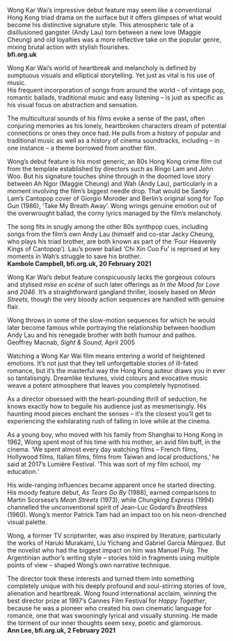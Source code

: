 Wong Kar Wai’s impressive debut feature may seem like a conventional Hong Kong triad drama on the surface but it offers glimpses of what would become his distinctive signature style. This atmospheric tale of a disillusioned gangster (Andy Lau) torn between a new love (Maggie Cheung) and old loyalties was  a more reflective take on the popular genre, mixing brutal action with  stylish flourishes.<br>
**bfi.org.uk**

Wong Kar Wai’s world of heartbreak and melancholy is defined by sumptuous visuals and elliptical storytelling. Yet just as vital is his use of music.  
His frequent incorporation of songs from around the world – of vintage pop, romantic ballads, traditional music and easy listening – is just as specific as his visual focus on abstraction and sensation.

The multicultural sounds of his films evoke a sense of the past, often conjuring memories as his lonely, heartbroken characters dream of potential connections or ones they once had. He pulls from a history of popular and traditional music as well as a history of cinema soundtracks, including – in one instance – a theme borrowed from another film.

Wong’s debut feature is his most generic, an 80s Hong Kong crime film cut from the template established by directors such as Ringo Lam and John Woo. But his signature touches shine through in the doomed love story between Ah Ngor (Maggie Cheung) and Wah (Andy Lau), particularly in a moment involving the film’s biggest needle drop. That would be Sandy Lam’s Cantopop cover of Giorgio Moroder and Berlin’s original song for _Top Gun_ (1986), ‘Take My Breath Away’. Wong wrings genuine emotion out of the overwrought ballad, the corny lyrics managed by the film’s melancholy.

The song fits in snugly among the other 80s synthpop cues, including songs from the film’s own Andy Lau (himself and co-star Jacky Cheung, who plays his triad brother, are both known as part of the ‘Four Heavenly Kings of Cantopop’). Lau’s power ballad ‘Chi Xin Cuo Fu’ is reprised at key moments in Wah’s struggle to save his brother.<br>
**Kambole Campbell, bfi.org.uk, 20 February 2021**

Wong Kar Wai’s debut feature conspicuously lacks the gorgeous colours and stylised _mise en scène_ of such later offerings as _In the Mood for Love_ and _2046_. It’s a straightforward gangland thriller, loosely based on _Mean Streets_, though the very bloody action sequences are handled with genuine flair.

Wong throws in some of the slow-motion sequences for which he would later become famous while portraying the relationship between hoodlum Andy Lau and his renegade brother with both humour and pathos.<br>
Geoffrey Macnab, _Sight & Sound_, April 2005

Watching a Wong Kar Wai film means entering a world of heightened emotions. It’s not just that they tell unforgettable stories of ill-fated romance, but it’s the masterful way the Hong Kong auteur draws you in ever so tantalisingly. Dreamlike textures, vivid colours and evocative music weave a potent atmosphere that leaves you completely hypnotised.

As a director obsessed with the heart-pounding thrill of seduction, he knows exactly how to beguile his audience just as mesmerisingly. His haunting mood pieces enchant the senses – it’s the closest you’ll get to experiencing the exhilarating rush of falling in love while at the cinema.

As a young boy, who moved with his family from Shanghai to Hong Kong in 1962, Wong spent most of his time with his mother, an avid film buff, in the cinema. ‘We spent almost every day watching films – French films, Hollywood films, Italian films, films from Taiwan and local productions,’ he said at 2017’s Lumière Festival. ‘This was sort of my film school, my education.’

His wide-ranging influences became apparent once he started directing.  
His moody feature debut, _As Tears Go By_ (1988), earned comparisons to Martin Scorsese’s _Mean Streets_ (1973), while _Chungking Express_ (1994) channelled the unconventional spirit of Jean-Luc Godard’s _Breathless_ (1960). Wong’s mentor Patrick Tam had an impact too on his neon-drenched  
visual palette.

Wong, a former TV scriptwriter, was also inspired by literature, particularly the works of Haruki Murakami, Liu Yichang and Gabriel García Márquez. But the novelist who had the biggest impact on him was Manuel Puig. The Argentinian author’s writing style – stories told in fragments using multiple points of view – shaped Wong’s own narrative technique.

The director took these interests and turned them into something completely unique with his deeply profound and soul-stirring stories of love, alienation and heartbreak. Wong found international acclaim, winning the best director prize at 1997’s Cannes Film Festival for _Happy Together_, because he was a pioneer who created his own cinematic language for romance, one that was swooningly lyrical and visually stunning. He made the torment of our inner thoughts seem sexy, poetic and glamorous.<br>
**Ann Lee, bfi.org.uk, 2 February 2021**
<!--stackedit_data:
eyJoaXN0b3J5IjpbLTczNDY5MjMwMV19
-->